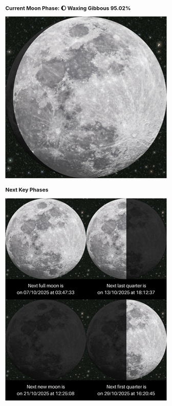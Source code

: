 ### Current Moon Phase: 🌔 Waxing Gibbous 95.02%
![Moon Phase](moonphase.png)
### Next Key Phases
![Gallery](gallery.png)